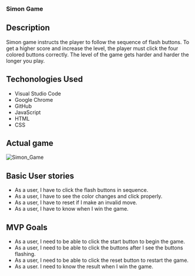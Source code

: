 ### Simon Game

## Description 
Simon game instructs the player to follow the sequence of flash buttons. To get a higher score and increase the level, the player must click the four colored buttons correctly. The level of the game gets harder and harder the longer you play.

## Techonologies Used 
<ul>
<li> Visual Studio Code</li>
<li> Google Chrome</li>
<li> GitHub</li>
<li> JavaScript</li>
<li> HTML</li>
<li> CSS</li>
</ul>

## Actual game
<img src="./Simon Game.png" alt="Simon_Game">

## Basic User stories
<ul>
<li> As a user, I have to click the flash buttons in sequence.</li>
<li> As a user, I have to see the color changes and click properly.</li>
<li> As a user, I have to reset if I make an invalid move.</li>
<li> As a user, I have to know when I win the game.</li>
</ul>


## MVP Goals
<ul>
<li> As a user, I need to be able to click the start button to begin the game. </li>
<li> As a user, I need to be able to click the buttons after I see the buttons flashing.</li>
<li> As a user, I need to be able to click the reset button to restart the game. </li>
<li> As a user. I need to know the result when I win the game.</li>
</ul>


<!-- Wireframes 
<img width="571" alt="Simon_Wireframe" src="https://user-images.githubusercontent.com/99110345/162038599-561c4a7a-ec23-4c5e-867f-efef023e56d0.png">




